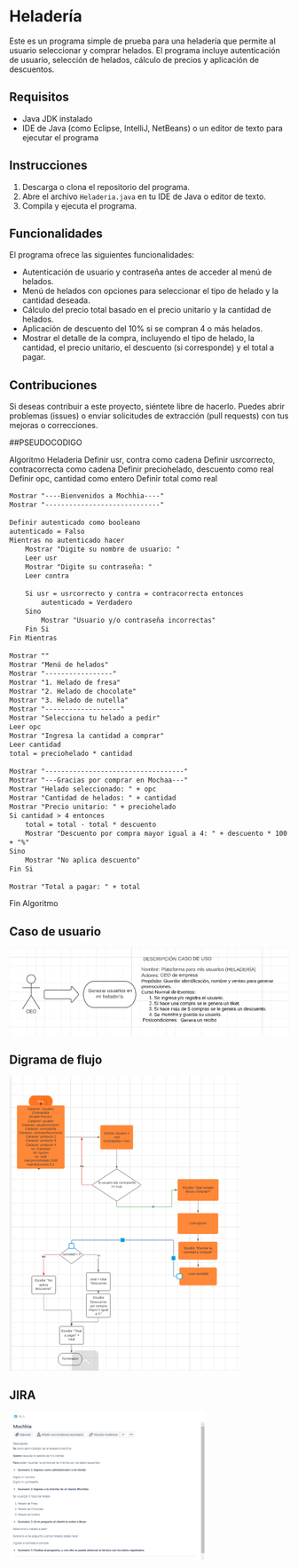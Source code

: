 # Heladería

Este es un programa simple de prueba para una heladería que permite al usuario seleccionar y comprar helados. El programa incluye autenticación de usuario, selección de helados, cálculo de precios y aplicación de descuentos.

## Requisitos

- Java JDK instalado
- IDE de Java (como Eclipse, IntelliJ, NetBeans) o un editor de texto para ejecutar el programa

## Instrucciones

1. Descarga o clona el repositorio del programa.
2. Abre el archivo `Heladeria.java` en tu IDE de Java o editor de texto.
3. Compila y ejecuta el programa.

## Funcionalidades

El programa ofrece las siguientes funcionalidades:

- Autenticación de usuario y contraseña antes de acceder al menú de helados.
- Menú de helados con opciones para seleccionar el tipo de helado y la cantidad deseada.
- Cálculo del precio total basado en el precio unitario y la cantidad de helados.
- Aplicación de descuento del 10% si se compran 4 o más helados.
- Mostrar el detalle de la compra, incluyendo el tipo de helado, la cantidad, el precio unitario, el descuento (si corresponde) y el total a pagar.

## Contribuciones

Si deseas contribuir a este proyecto, siéntete libre de hacerlo. Puedes abrir problemas (issues) o enviar solicitudes de extracción (pull requests) con tus mejoras o correcciones.

##PSEUDOCODIGO

Algoritmo Heladeria
    Definir usr, contra como cadena
    Definir usrcorrecto, contracorrecta como cadena
    Definir preciohelado, descuento como real
    Definir opc, cantidad como entero
    Definir total como real

    Mostrar "----Bienvenidos a Mochhia----"
    Mostrar "-----------------------------"

    Definir autenticado como booleano
    autenticado = Falso
    Mientras no autenticado hacer
        Mostrar "Digite su nombre de usuario: "
        Leer usr
        Mostrar "Digite su contraseña: "
        Leer contra
        
        Si usr = usrcorrecto y contra = contracorrecta entonces
            autenticado = Verdadero
        Sino
            Mostrar "Usuario y/o contraseña incorrectas"
        Fin Si
    Fin Mientras

    Mostrar ""
    Mostrar "Menú de helados"
    Mostrar "-----------------"
    Mostrar "1. Helado de fresa"
    Mostrar "2. Helado de chocolate"
    Mostrar "3. Helado de nutella"
    Mostrar "-------------------"
    Mostrar "Selecciona tu helado a pedir"
    Leer opc
    Mostrar "Ingresa la cantidad a comprar"
    Leer cantidad
    total = preciohelado * cantidad

    Mostrar "-----------------------------------"
    Mostrar "---Gracias por comprar en Mochaa---"
    Mostrar "Helado seleccionado: " + opc
    Mostrar "Cantidad de helados: " + cantidad
    Mostrar "Precio unitario: " + preciohelado
    Si cantidad > 4 entonces
        total = total - total * descuento
        Mostrar "Descuento por compra mayor igual a 4: " + descuento * 100 + "%"
    Sino
        Mostrar "No aplica descuento"
    Fin Si

    Mostrar "Total a pagar: " + total
Fin Algoritmo


## Caso de usuario

![Caso de usuario](img/CASO.png)

## Digrama de flujo

![DIAGRAMA DE FLUJO](img/Diagra.png)

## JIRA

![JIRA SOFTWARE](img/JIRA.png)



